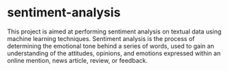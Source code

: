 # sentiment-analysis
This project is aimed at performing sentiment analysis on textual data using machine learning techniques. Sentiment analysis is the process of determining the emotional tone behind a series of words, used to gain an understanding of the attitudes, opinions, and emotions expressed within an online mention, news article, review, or feedback. 
